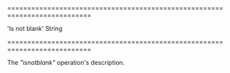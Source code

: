 <!--**
/*-------------------------------------------
    Auto-generated file. Do not modify.
-------------------------------------------

**-->
===========================================================================
<!--default-->'Is not blank'<!--/default-->
<!--type-->String<!--/type-->
===========================================================================

<!--shortDescription-->
The *"isnotblank"* operation's description.
<!--/shortDescription-->

<!--fullDescription-->

<!--/fullDescription-->